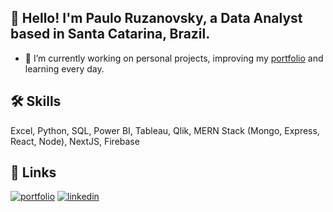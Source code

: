 ## 👋 Hello! I'm Paulo Ruzanovsky, a Data Analyst based in Santa Catarina, Brazil.

- 🔭 I’m currently working on personal projects, improving my [portfolio](https://pauloruzanovsky.netlify.app/) and learning every day.

## 🛠 Skills
Excel, Python, SQL, Power BI, Tableau, Qlik, MERN Stack (Mongo, Express, React, Node), NextJS, Firebase

## 🔗 Links
[![portfolio](https://img.shields.io/badge/my_portfolio-000?style=for-the-badge&logo=ko-fi&logoColor=white)](https://pauloruzanovsky.netlify.app/)
[![linkedin](https://img.shields.io/badge/linkedin-0A66C2?style=for-the-badge&logo=linkedin&logoColor=white)](https://www.linkedin.com/in/pauloruzanovsky/)

